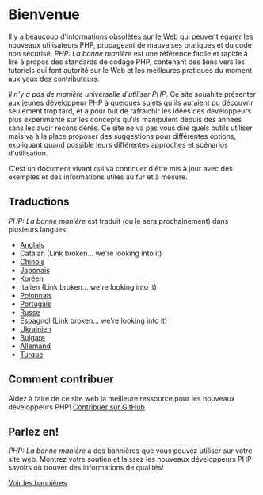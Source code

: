 # Bienvenue

Il y a beaucoup d'informations obsolètes sur le Web qui peuvent égarer les nouveaux utilisateurs PHP, 
propageant de mauvaises pratiques et du code non sécurisé. _PHP: La bonne manière_ est une référence facile 
et rapide à lire à propos des standards de codage PHP, contenant des liens vers les tutoriels qui font
autorité sur le Web et les meilleures pratiques du moment aux yeux des contributeurs.

_Il n'y a pas de manière universelle d'utiliser PHP_. Ce site souahite présenter aux jeunes développeur
PHP à quelques sujets qu'ils auraient pu découvrir seulement trop tard, et a pour but de rafraichir 
les idées des devéloppeurs plus expérimenté sur les concepts qu'ils manipulent depuis des années 
sans les avoir reconsidérés. Ce site ne va pas vous dire quels outils utiliser mais va à la place 
proposer des suggestions pour différentes options, expliquant quand possible leurs différentes approches
et scénarios d'utilisation. 

C'est un document vivant qui va continuer d'être mis à jour avec des exemples et des informations utiles 
au fur et à mesure.

## Traductions

_PHP: La bonne manière_ est traduit (ou le sera prochainement) dans plusieurs langues:

* [Anglais](http://www.phptherightway.com)
* Catalan (Link broken... we're looking into it)
* [Chinois](http://wulijun.github.com/php-the-right-way)
* [Japonais](http://ja.phptherightway.com)
* [Koréen](http://wafe.github.io/php-the-right-way/)
* Italien (Link broken... we're looking into it)
* [Polonnais](http://pl.phptherightway.com/)
* [Portugais](http://br.phptherightway.com/)
* [Russe](http://getjump.github.io/ru-php-the-right-way)
* Espagnol (Link broken... we're looking into it)
* [Ukrainien](http://iflista.github.com/php-the-right-way/)
* [Bulgare](http://bg.phptherightway.com/)
* [Allemand](http://rwetzlmayr.github.io/php-the-right-way/)
* [Turque](http://hkulekci.github.io/php-the-right-way/)

## Comment contribuer

Aidez à faire de ce site web la meilleure ressource pour les nouveaux développeurs PHP! [Contribuer sur GitHub][1]

## Parlez en!

_PHP: La bonne manière_ a des bannières que vous pouvez utiliser sur votre site web. Montrez votre soutien et laissez les nouveaux développeurs PHP savoirs où trouver des informations de qualités!

[Voir les bannières][2]

[1]: https://github.com/mathroc/php-the-right-way/tree/gh-pages
[2]: /banners.html
